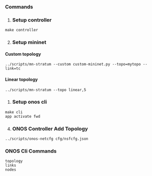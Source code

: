 ### Commands

1. ### Setup controller
```
make controller
```

2. ### Setup mininet
#### Custom topology
```
../scripts/mn-stratum --custom custom-mininet.py --topo=mytopo --link=tc
```

#### Linear topology
```
../scripts/mn-stratum --topo linear,5
```

1. ### Setup onos cli
```
make cli
app activate fwd
```


4. ### ONOS Controller Add Topology
```
../scripts/onos-netcfg cfg/nsfcfg.json
```
### ONOS Cli Commands
```
topology
links
nodes
```